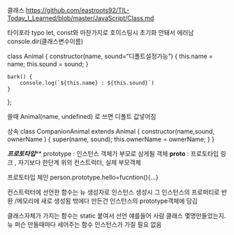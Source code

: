 클래스
https://github.com/eastroots92/TIL-Today_I_Learned/blob/master/JavaScript/Class.md

타이포라 typo
let, const와 마찬가지로 호이스팅시 초기화 안돼서 에러남
console.dir(클래스변수이름)


class Animal {
    constructor(name, sound=“디폴트설정가능”) {
        this.name = name;
        this.sound = sound;
    }
    
    bark() {
    	console.log(`${this.name} : ${this.sound}`)
    }
};

쓸때 Animal(name, undefined)
로 쓰면 디폴트 값넣어짐

상속
class CompanionAnimal extends Animal {
    constructor(name,sound, ownerName ) {
    	super(name, sound);
        this.ownerName = ownerName;
    }
}


*****프로토타입*******
prototype : 인스턴스 객체가 부모로 삼게될 객체
__proto__ : 프로토타입 링크 , 자기보다 한단계 위의 컨스트럭터, 실제 부모객체

프로토타입 체인
person.prototype.hello=fucntion(){…}

컨스트럭터에 선언한 함수는 뉴 생성자로 인스턴스 생성시 그 인스턴스의 프로퍼티로 반환 /메모리에 새로 생성됨
밖에다 만든건 인스턴스의 prototype객체에 담김



클래스자체가 가지는 함수는 static 붙여서 선언
얘를들어 사람 클래스 몇명만들었는지. 
뉴 퍼슨 만들때마다 세어주는 함수
인스턴스가 가질 필요 없음
